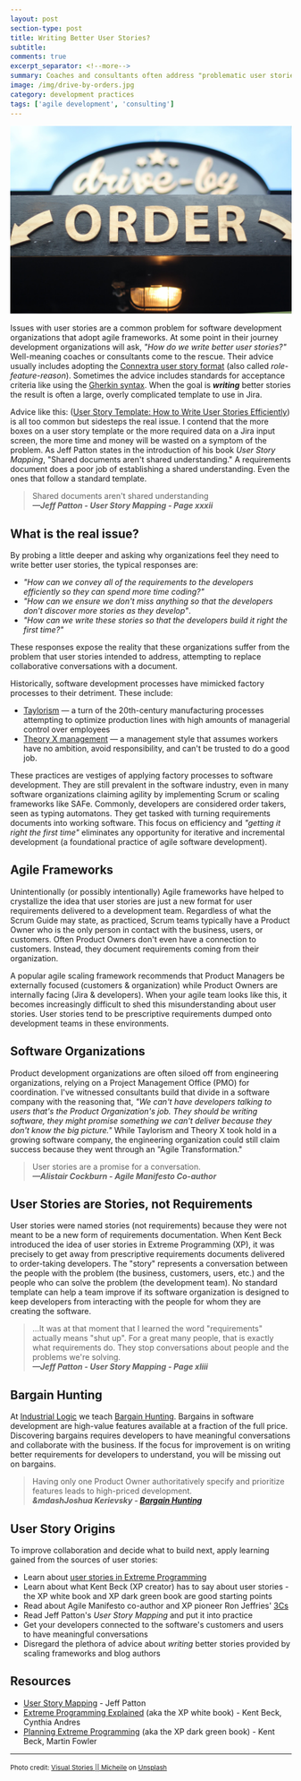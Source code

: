 ```yaml
---
layout: post
section-type: post
title: Writing Better User Stories?
subtitle: 
comments: true
excerpt_separator: <!--more-->
summary: Coaches and consultants often address "problematic user stories" by helping organizations improve their story writing by adopting a standard format. A focus on writing better stories sidesteps the real problem, one that an "improved" story format cannot address. 
image: /img/drive-by-orders.jpg
category: development practices
tags: ['agile development', 'consulting']
---
```



<img src='/img/drive-by-orders.jpg' alt='Drive by orders sign' class='img-responsive' />

Issues with user stories are a common problem for software development organizations that adopt agile frameworks. At some point in their journey development organizations will ask, _"How do we write better user stories?"_ Well-meaning coaches or consultants come to the rescue. Their advice usually includes adopting the [Connextra user story format](https://www.agilealliance.org/glossary/user-story-template/) (also called _role-feature-reason_). Sometimes the advice includes standards for acceptance criteria like using the [Gherkin syntax](https://cucumber.io/docs/gherkin/reference/). When the goal is **_writing_** better stories the result is often a large, overly complicated template to use in Jira.

<!--more-->

Advice like this: ([User Story Template: How to Write User Stories Efficiently](https://hygger.io/blog/user-story-template-how-to-write-it/)) is all too common but sidesteps the real issue. I contend that the more boxes on a user story template or the more required data on a Jira input screen, the more time and money will be wasted on a symptom of the problem. As Jeff Patton states in the introduction of his book _User Story Mapping_, "Shared documents aren't shared understanding." A requirements document does a poor job of establishing a shared understanding. Even the ones that follow a standard template.

> Shared documents aren't shared understanding  
> **_&mdash;Jeff Patton - User Story Mapping - Page xxxii_**

## What is the real issue?

By probing a little deeper and asking why organizations feel they need to write better user stories, the typical responses are: 
- _"How can we convey all of the requirements to the developers efficiently so they can spend more time coding?"_ 
- _"How can we ensure we don't miss anything so that the developers don't discover more stories as they develop"_. 
- _"How can we write these stories so that the developers build it right the first time?"_

These responses expose the reality that these organizations suffer from the problem that user stories intended to address, attempting to replace collaborative conversations with a document.

Historically, software development processes have mimicked factory processes to their detriment. These include: 
- [Taylorism](https://en.wikipedia.org/wiki/Scientific_management) &mdash; a turn of the 20th-century manufacturing processes attempting to optimize production lines with high amounts of managerial control over employees
- [Theory X management](https://en.wikipedia.org/wiki/Theory_X_and_Theory_Y) &mdash; a management style that assumes workers have no ambition, avoid responsibility, and can't be trusted to do a good job. 

These practices are vestiges of applying factory processes to software development. They are still prevalent in the software industry, even in many software organizations claiming agility by implementing Scrum or scaling frameworks like SAFe. Commonly, developers are considered order takers, seen as typing automatons. They get tasked with turning requirements documents into working software. This focus on efficiency and _"getting it right the first time"_ eliminates any opportunity for iterative and incremental development (a foundational practice of agile software development).

## Agile Frameworks
Unintentionally (or possibly intentionally) Agile frameworks have helped to crystallize the idea that user stories are just a new format for user requirements delivered to a development team. Regardless of what the Scrum Guide may state, as practiced, Scrum teams typically have a Product Owner who is the only person in contact with the business, users, or customers. Often Product Owners don't even have a connection to customers. Instead, they document requirements coming from their organization. 

A popular agile scaling framework recommends that Product Managers be externally focused (customers & organization) while Product Owners are internally facing (Jira & developers). When your agile team looks like this, it becomes increasingly difficult to shed this misunderstanding about user stories. User stories tend to be prescriptive requirements dumped onto development teams in these environments.

## Software Organizations
Product development organizations are often siloed off from engineering organizations, relying on a Project Management Office (PMO) for coordination. I've witnessed consultants build that divide in a software company with the reasoning that, _"We can't have developers talking to users that's the Product Organization's job. They should be writing software, they might promise something we can't deliver because they don't know the big picture."_ While Taylorism and Theory X took hold in a growing software company, the engineering organization could still claim success because they went through an "Agile Transformation."

> User stories are a promise for a conversation.  
> **_&mdash;Alistair Cockburn - Agile Manifesto Co-author_**

## User Stories are Stories, not Requirements
User stories were named stories (not requirements) because they were not meant to be a new form of requirements documentation. When Kent Beck introduced the idea of user stories in Extreme Programming (XP), it was precisely to get away from prescriptive requirements documents delivered to order-taking developers. The "story" represents a conversation between the people with the problem (the business, customers, users, etc.) and the people who can solve the problem (the development team). No standard template can help a team improve if its software organization is designed to keep developers from interacting with the people for whom they are creating the software.

> ...It was at that moment that I learned the word "requirements" actually means "shut up". For a great many people, that is exactly what requirements do. They stop conversations about people and the problems we're solving.   
> **_&mdash;Jeff Patton - User Story Mapping - Page xliii_**

## Bargain Hunting
At [Industrial Logic](https://www.industriallogic.com/) we teach [Bargain Hunting](https://www.industriallogic.com/blog/bargain-hunting/). Bargains in software development are high-value features available at a fraction of the full price. Discovering bargains requires developers to have meaningful conversations and collaborate with the business. If the focus for improvement is on writing better requirements for developers to understand, you will be missing out on bargains. 

> Having only one Product Owner authoritatively specify and prioritize features leads to high-priced development.  
> **_&mdashJoshua Kerievsky - [Bargain Hunting](https://www.industriallogic.com/blog/bargain-hunting/)_** 

## User Story Origins
To improve collaboration and decide what to build next, apply learning gained from the sources of user stories:
- Learn about [user stories in Extreme Programming](https://martinfowler.com/bliki/UserStory.html)
- Learn about what Kent Beck (XP creator) has to say about user stories - the XP white book and XP dark green book are good starting points
- Read about Agile Manifesto co-author and XP pioneer Ron Jeffries' [3Cs](https://ronjeffries.com/articles/019-01ff/3cs-revisited)
- Read Jeff Patton's _User Story Mapping_ and put it into practice
- Get your developers connected to the software's customers and users to have meaningful conversations
- Disregard the plethora of advice about _writing_ better stories provided by scaling frameworks and blog authors

## Resources
- [User Story Mapping](https://www.jpattonassociates.com/story-mapping/) - Jeff Patton
- [Extreme Programming Explained](https://www.amazon.com/Extreme-Programming-Explained-Embrace-Change/dp/0321278658) (aka the XP white book) - Kent Beck, Cynthia Andres 
- [Planning Extreme Programming](https://www.amazon.com/Planning-Extreme-Programming-Kent-Beck/dp/0201710919) (aka the XP dark green book) - Kent Beck, Martin Fowler

<hr class='bottom-separator' />

<small>Photo credit: <a href="https://unsplash.com/@micheile?utm_source=unsplash&utm_medium=referral&utm_content=creditCopyText">Visual Stories || Micheile</a> on <a href="https://unsplash.com/s/photos/order-takers?utm_source=unsplash&utm_medium=referral&utm_content=creditCopyText">Unsplash</a></small>
  
